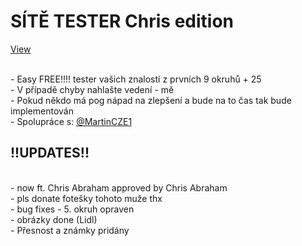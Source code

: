 <h1>SÍTĚ TESTER Chris edition</h1>


[View](https://pablomikes.github.io/Epicky-tutorial-na-SITE/)

<br>- Easy FREE!!!! tester vašich znalostí z prvních 9 okruhů + 25
<br>- V případě chyby nahlašte vedení - mě
<br>- Pokud někdo má pog nápad na zlepšení a bude na to čas tak bude implementován
<br>- Spolupráce s: [@MartinCZE1](https://github.com/MartinCZE1)

<h2>!!UPDATES!!</h2>
<br>- now ft. Chris Abraham approved by Chris Abraham 
<br>- pls donate fotešky tohoto muže thx
<br>- bug fixes - 5. okruh opraven
<br>- obrázky done (Lidl)
<br>- Přesnost a známky pridány 

